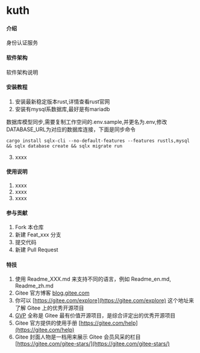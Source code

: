 # kuth

#### 介绍
身份认证服务

#### 软件架构
软件架构说明


#### 安装教程

1.  安装最新稳定版本rust,详情查看rust官网
2.  安装有mysql系数据库,最好是有mariadb

数据库模型同步,需要复制工作空间的.env.sample,并更名为.env,修改DATABASE_URL为对应的数据库连接，下面是同步命令
```shell
cargo install sqlx-cli --no-default-features --features rustls,mysql && sqlx database create && sqlx migrate run
```
3.  xxxx

#### 使用说明

1.  xxxx
2.  xxxx
3.  xxxx

#### 参与贡献

1.  Fork 本仓库
2.  新建 Feat_xxx 分支
3.  提交代码
4.  新建 Pull Request


#### 特技

1.  使用 Readme\_XXX.md 来支持不同的语言，例如 Readme\_en.md, Readme\_zh.md
2.  Gitee 官方博客 [blog.gitee.com](https://blog.gitee.com)
3.  你可以 [https://gitee.com/explore](https://gitee.com/explore) 这个地址来了解 Gitee 上的优秀开源项目
4.  [GVP](https://gitee.com/gvp) 全称是 Gitee 最有价值开源项目，是综合评定出的优秀开源项目
5.  Gitee 官方提供的使用手册 [https://gitee.com/help](https://gitee.com/help)
6.  Gitee 封面人物是一档用来展示 Gitee 会员风采的栏目 [https://gitee.com/gitee-stars/](https://gitee.com/gitee-stars/)
